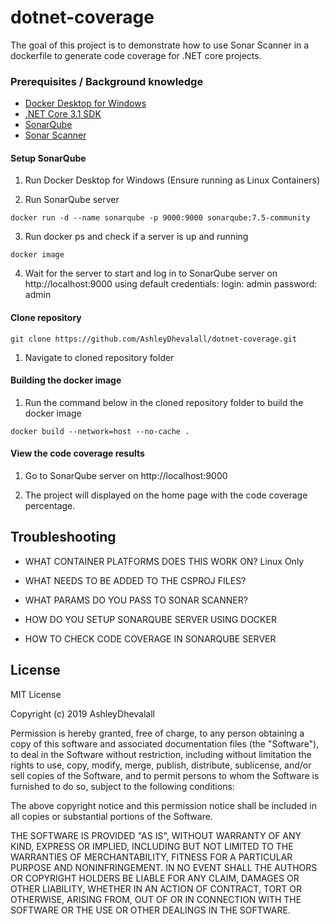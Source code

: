 # dotnet-coverage

The goal of this project is to demonstrate how to use Sonar Scanner in a dockerfile to generate code coverage for .NET core projects.

### Prerequisites / Background knowledge
* [Docker Desktop for Windows](https://hub.docker.com/editions/community/docker-ce-desktop-windows)
* [.NET Core 3.1 SDK](https://dotnet.microsoft.com/download/dotnet-core/thank-you/sdk-3.1.405-windows-x64-installer)
* [SonarQube](https://www.sonarqube.org/)
* [Sonar Scanner](https://docs.sonarqube.org/latest/analysis/scan/sonarscanner/)

#### Setup SonarQube
1. Run Docker Desktop for Windows (Ensure running as Linux Containers)

2. Run SonarQube server

```
docker run -d --name sonarqube -p 9000:9000 sonarqube:7.5-community
 ```

3. Run docker ps and check if a server is up and running

```
docker image
```

4. Wait for the server to start and log in to SonarQube server on http://localhost:9000 using default credentials: login: admin password: admin

#### Clone repository

```
git clone https://github.com/AshleyDhevalall/dotnet-coverage.git
```

1. Navigate to cloned repository folder

#### Building the docker image
1. Run the command below in the cloned repository folder to build the docker image
```
docker build --network=host --no-cache .
```

#### View the code coverage results
1. Go to SonarQube server on http://localhost:9000

2. The project will displayed on the home page with the code coverage percentage.

## Troubleshooting

* WHAT CONTAINER PLATFORMS DOES THIS WORK ON? 
Linux Only

* WHAT NEEDS TO BE ADDED TO THE CSPROJ FILES?

* WHAT PARAMS DO YOU PASS TO SONAR SCANNER?

* HOW DO YOU SETUP SONARQUBE SERVER USING DOCKER

* HOW TO CHECK CODE COVERAGE IN SONARQUBE SERVER

## License

MIT License

Copyright (c) 2019 AshleyDhevalall

Permission is hereby granted, free of charge, to any person obtaining a copy
of this software and associated documentation files (the "Software"), to deal
in the Software without restriction, including without limitation the rights
to use, copy, modify, merge, publish, distribute, sublicense, and/or sell
copies of the Software, and to permit persons to whom the Software is
furnished to do so, subject to the following conditions:

The above copyright notice and this permission notice shall be included in all
copies or substantial portions of the Software.

THE SOFTWARE IS PROVIDED "AS IS", WITHOUT WARRANTY OF ANY KIND, EXPRESS OR
IMPLIED, INCLUDING BUT NOT LIMITED TO THE WARRANTIES OF MERCHANTABILITY,
FITNESS FOR A PARTICULAR PURPOSE AND NONINFRINGEMENT. IN NO EVENT SHALL THE
AUTHORS OR COPYRIGHT HOLDERS BE LIABLE FOR ANY CLAIM, DAMAGES OR OTHER
LIABILITY, WHETHER IN AN ACTION OF CONTRACT, TORT OR OTHERWISE, ARISING FROM,
OUT OF OR IN CONNECTION WITH THE SOFTWARE OR THE USE OR OTHER DEALINGS IN THE
SOFTWARE.
